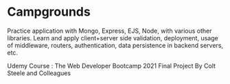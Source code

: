 # Campgrounds
Practice application with Mongo, Express, EJS, Node, with various other libraries.
Learn and apply client+server side validation, deployment, usage of middleware, routers, authentication, data persistence in backend servers, etc.

Udemy Course : 
The Web Developer Bootcamp 2021 Final Project
By Colt Steele and Colleagues

